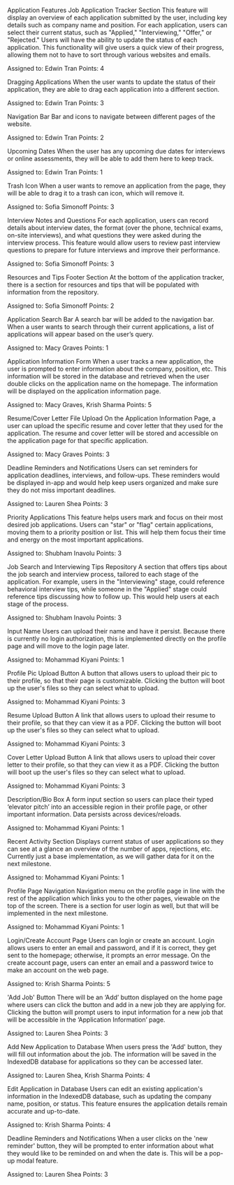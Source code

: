 Application Features
Job Application Tracker Section
This feature will display an overview of each application submitted by the user, including key details such as company name and position. For each application, users can select their current status, such as "Applied," "Interviewing," "Offer," or "Rejected." Users will have the ability to update the status of each application. This functionality will give users a quick view of their progress, allowing them not to have to sort through various websites and emails.

Assigned to: Edwin Tran
Points: 4

Dragging Applications
When the user wants to update the status of their application, they are able to drag each application into a different section.

Assigned to: Edwin Tran
Points: 3

Navigation Bar
Bar and icons to navigate between different pages of the website.

Assigned to: Edwin Tran
Points: 2

Upcoming Dates
When the user has any upcoming due dates for interviews or online assessments, they will be able to add them here to keep track.

Assigned to: Edwin Tran
Points: 1

Trash Icon
When a user wants to remove an application from the page, they will be able to drag it to a trash can icon, which will remove it.

Assigned to: Sofia Simonoff
Points: 3

Interview Notes and Questions
For each application, users can record details about interview dates, the format (over the phone, technical exams, on-site interviews), and what questions they were asked during the interview process. This feature would allow users to review past interview questions to prepare for future interviews and improve their performance.

Assigned to: Sofia Simonoff
Points: 3

Resources and Tips Footer Section
At the bottom of the application tracker, there is a section for resources and tips that will be populated with information from the repository.

Assigned to: Sofia Simonoff
Points: 2

Application Search Bar
A search bar will be added to the navigation bar. When a user wants to search through their current applications, a list of applications will appear based on the user’s query.

Assigned to: Macy Graves
Points: 1

Application Information Form
When a user tracks a new application, the user is prompted to enter information about the company, position, etc. This information will be stored in the database and retrieved when the user double clicks on the application name on the homepage. The information will be displayed on the application information page.

Assigned to: Macy Graves, Krish Sharma
Points: 5

Resume/Cover Letter File Upload
On the Application Information Page, a user can upload the specific resume and cover letter that they used for the application. The resume and cover letter will be stored and accessible on the application page for that specific application.

Assigned to: Macy Graves
Points: 3

Deadline Reminders and Notifications
Users can set reminders for application deadlines, interviews, and follow-ups. These reminders would be displayed in-app and would help keep users organized and make sure they do not miss important deadlines.

Assigned to: Lauren Shea
Points: 3

Priority Applications
This feature helps users mark and focus on their most desired job applications. Users can "star" or "flag" certain applications, moving them to a priority position or list. This will help them focus their time and energy on the most important applications.

Assigned to: Shubham Inavolu
Points: 3

Job Search and Interviewing Tips Repository
A section that offers tips about the job search and interview process, tailored to each stage of the application. For example, users in the "Interviewing" stage, could reference behavioral interview tips, while someone in the "Applied" stage could reference tips discussing how to follow up. This would help users at each stage of the process.

Assigned to: Shubham Inavolu
Points: 3

Input Name
Users can upload their name and have it persist. Because there is currently no login authorization, this is implemented directly on the profile page and will move to the login page later.

Assigned to: Mohammad Kiyani
Points: 1

Profile Pic Upload Button
A button that allows users to upload their pic to their profile, so that their page is customizable. Clicking the button will boot up the user's files so they can select what to upload.

Assigned to: Mohammad Kiyani
Points: 3

Resume Upload Button
A link that allows users to upload their resume to their profile, so that they can view it as a PDF. Clicking the button will boot up the user's files so they can select what to upload.

Assigned to: Mohammad Kiyani
Points: 3

Cover Letter Upload Button
A link that allows users to upload their cover letter to their profile, so that they can view it as a PDF. Clicking the button will boot up the user's files so they can select what to upload.

Assigned to: Mohammad Kiyani
Points: 3

Description/Bio Box
A form input section so users can place their typed ‘elevator pitch’ into an accessible region in their profile page, or other important information. Data persists across devices/reloads.

Assigned to: Mohammad Kiyani
Points: 1

Recent Activity Section
Displays current status of user applications so they can see at a glance an overview of the number of apps, rejections, etc. Currently just a base implementation, as we will gather data for it on the next milestone.

Assigned to: Mohammad Kiyani
Points: 1

Profile Page Navigation
Navigation menu on the profile page in line with the rest of the application which links you to the other pages, viewable on the top of the screen. There is a section for user login as well, but that will be implemented in the next milestone.

Assigned to: Mohammad Kiyani
Points: 1

Login/Create Account Page
Users can login or create an account. Login allows users to enter an email and password, and if it is correct, they get sent to the homepage; otherwise, it prompts an error message. On the create account page, users can enter an email and a password twice to make an account on the web page.

Assigned to: Krish Sharma
Points: 5

'Add Job' Button
There will be an ‘Add’ button displayed on the home page where users can click the button and add in a new job they are applying for. Clicking the button will prompt users to input information for a new job that will be accessible in the ‘Application Information’ page.

Assigned to: Lauren Shea
Points: 3

Add New Application to Database
When users press the 'Add' button, they will fill out information about the job. The information will be saved in the IndexedDB database for applications so they can be accessed later.

Assigned to: Lauren Shea, Krish Sharma
Points: 4

Edit Application in Database
Users can edit an existing application's information in the IndexedDB database, such as updating the company name, position, or status. This feature ensures the application details remain accurate and up-to-date.

Assigned to: Krish Sharma
Points: 4

Deadline Reminders and Notifications
When a user clicks on the 'new reminder' button, they will be prompted to enter information about what they would like to be reminded on and when the date is. This will be a pop-up modal feature.

Assigned to: Lauren Shea
Points: 3

